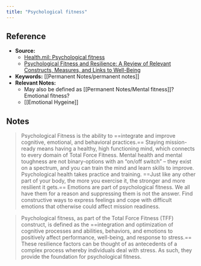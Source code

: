 ```yaml
---
title: "Psychological fitness"
---
```

## Reference
- **Source:** 
	- [Health.mil: Psychological fitness](https://health.mil/Military-Health-Topics/Total-Force-Fitness/Psychological-Fitness#:~:text=Psychological%20Fitness%20is%20the%20ability,domain%20of%20Total%20Force%20Fitness.)
	- [Psychological Fitness and Resilience: A Review of Relevant Constructs, Measures, and Links to Well-Being](https://www.ncbi.nlm.nih.gov/pmc/articles/PMC5051974/)
- **Keywords:** [[Permanent Notes/permanent notes]]
- **Relevant Notes:** 
	- May also be defined as [[Permanent Notes/Mental fitness]]? Emotional fitness? 
	- [[Emotional Hygeine]] 
## Notes
> Psychological Fitness is the ability to ==integrate and improve cognitive, emotional, and behavioral practices.== Staying mission-ready means having a healthy, high functioning mind, which connects to every domain of Total Force Fitness.
> Mental health and mental toughness are not binary-options with an “on/off switch” – they exist on a spectrum, and you can train the mind and learn skills to improve. Psychological health takes practice and training. ==Just like any other part of your body, the more you exercise it, the stronger and more resilient it gets.==
> Emotions are part of psychological fitness. We all have them for a reason and suppressing them is not the answer. Find constructive ways to express feelings and cope with difficult emotions that otherwise could affect mission readiness.

> Psychological fitness, as part of the Total Force Fitness (TFF) construct, is defined as the ==integration and optimization of cognitive processes and abilities, behaviors, and emotions to positively affect performance, well-being, and response to stress.== These resilience factors can be thought of as antecedents of a complex process whereby individuals deal with stress. As such, they provide the foundation for psychological fitness.

